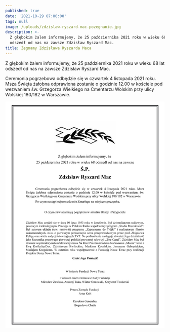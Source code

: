 ```yaml
---
published: true
date: '2021-10-29 07:00:00'
tags: null
image: /uploads/zdzislaw-ryszard-mac-pozegnanie.jpg
description: >-
  Z głębokim żalem informujemy, że 25 października 2021 roku w wieku 68 lat
  odszedł od nas na zawsze Zdzisław Ryszard Mac.
title: Żegnamy Zdzisława Ryszarda Maca
---
```


Z głębokim żalem informujemy, że 25 października 2021 roku w wieku 68 lat odszedł od nas na zawsze Zdzisław Ryszard Mac.

Ceremonia pogrzebowa odbędzie się w czwartek 4 listopada 2021 roku. Msza Święta żałobna odprawiona zostanie o godzinie 12.00 w kościele pod wezwaniem św. Grzegorza Wielkiego na Cmentarzu Wolskim przy ulicy Wolskiej 180/182 w Warszawie. 


![Żegnamy Zdzisława Ryszarda Maca](/assets/img/uploads/Zdzislaw-Mac-klepsydra.jpg)
